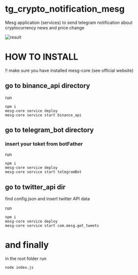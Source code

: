 # tg_crypto_notification_mesg
Mesg application (services) to send telegram notification about cryptocurrency news and price change

![result](/https://github.com/joveeee/tg_crypto_notification_mesg/result.gif])

# HOW TO INSTALL 
!! make sure you have installed mesg-core (see official website) 

## go to binance_api directory 
run
```
npm i
mesg-core service deploy
mesg-core service start binance_api
```

## go to telegram_bot directory

### insert your toket from botFather  

run
```
npm i
mesg-core service deploy
mesg-core service start telegramBot
```

## go to twitter_api dir 

find config.json and insert twitter API data

run
```
npm i
mesg-core service deploy
mesg-core service start com.mesg.get_tweets
```

# and finally 
in the root folder run 

```
node index.js

```
